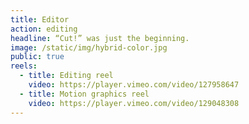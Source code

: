 ```yaml
---
title: Editor
action: editing
headline: “Cut!” was just the beginning.
image: /static/img/hybrid-color.jpg
public: true
reels:
  - title: Editing reel
    video: https://player.vimeo.com/video/127958647
  - title: Motion graphics reel
    video: https://player.vimeo.com/video/129048308
---
```

